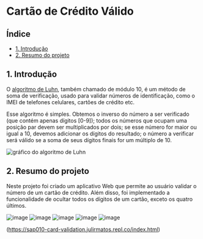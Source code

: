 # Cartão de Crédito Válido

## Índice

* [1. Introdução](#1-Introdução)
* [2. Resumo do projeto](#2-resumo-do-projeto)

## 1. Introdução

O [algoritmo de Luhn](https://en.wikipedia.org/wiki/Luhn_algorithm), também
chamado de módulo 10, é um método de soma de verificação, usado para validar
números de identificação, como o IMEI de telefones celulares, cartões de crédito
etc.

Esse algoritmo é simples. Obtemos o inverso do número a ser verificado (que
contém apenas dígitos [0-9]); todos os números que ocupam uma posição par devem
ser multiplicados por dois; se esse número for maior ou igual a 10, devemos
adicionar os dígitos do resultado; o número a verificar será válido se a soma de
seus dígitos finais for um múltiplo de 10.

![gráfico do algoritmo de
Luhn](https://www.101computing.net/wp/wp-content/uploads/Luhn-Algorithm.png)

## 2. Resumo do projeto

Neste projeto foi criado um aplicativo Web que permite ao usuário
validar o número de um cartão de crédito.  Além disso, foi implementado a funcionalidade de
ocultar todos os dígitos de um cartão, exceto
os quatro últimos.

![image](https://github.com/julirmatos/SAP010-card-validation/assets/106282913/64d6befb-1883-4e0e-888e-d74eb9726a6c)
![image](https://github.com/julirmatos/SAP010-card-validation/assets/106282913/eeca326e-418a-463a-af61-5a817581c8a2)
![image](https://github.com/julirmatos/SAP010-card-validation/assets/106282913/8ed8cc16-2442-4e80-9c77-45e2dae8bfc6)
![image](https://github.com/julirmatos/SAP010-card-validation/assets/106282913/97d3f223-ffe2-4474-b292-a00e6c4d9f17)
![image](https://github.com/julirmatos/SAP010-card-validation/assets/106282913/bd324960-b440-47d2-9fd0-7b0cc1c6a8db)

(https://sap010-card-validation.julirmatos.repl.co/index.html)





